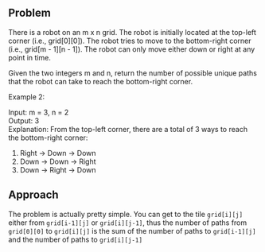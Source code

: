 ## Problem
There is a robot on an m x n grid. The robot is initially located at the top-left corner (i.e., grid[0][0]). The robot tries to move to the bottom-right corner (i.e., grid[m - 1][n - 1]). The robot can only move either down or right at any point in time.

Given the two integers m and n, return the number of possible unique paths that the robot can take to reach the bottom-right corner.

Example 2:

Input: m = 3, n = 2\
Output: 3\
Explanation: From the top-left corner, there are a total of 3 ways to reach the bottom-right corner:
1. Right -> Down -> Down
2. Down -> Down -> Right
3. Down -> Right -> Down

## Approach
The problem is actually pretty simple. You can get to the tile `grid[i][j]` either from `grid[i-1][j]` or `grid[i][j-1]`, thus the number of paths from `grid[0][0]` to `grid[i][j]` is the sum of the number of paths to `grid[i-1][j]` and the number of paths to `grid[i][j-1]`

